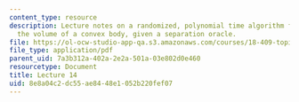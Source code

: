 ```yaml
---
content_type: resource
description: Lecture notes on a randomized, polynomial time algorithm for approximating
  the volume of a convex body, given a separation oracle.
file: https://ol-ocw-studio-app-qa.s3.amazonaws.com/courses/18-409-topics-in-theoretical-computer-science-an-algorithmists-toolkit-fall-2009/8e8a04c2dc55ae8448e1052b220fef07_MIT18_409F09_scribe14.pdf
file_type: application/pdf
parent_uid: 7a3b312a-402a-2e2a-501a-03e802d0e460
resourcetype: Document
title: Lecture 14
uid: 8e8a04c2-dc55-ae84-48e1-052b220fef07
---
```

